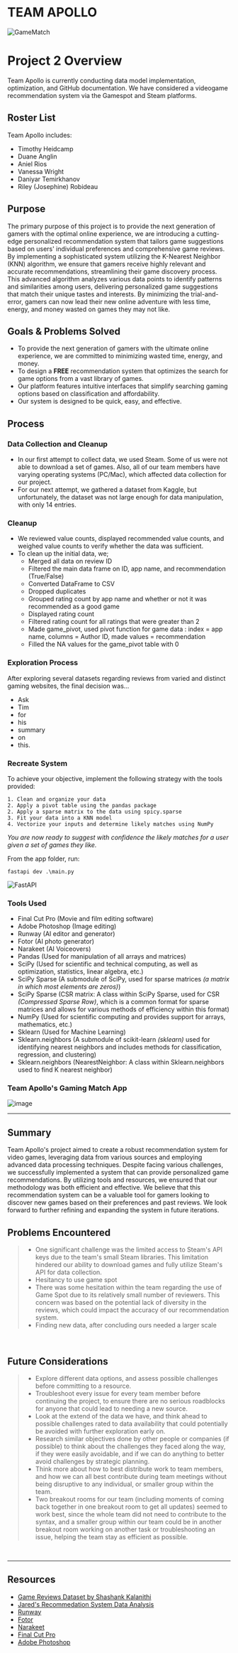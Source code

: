 # TEAM APOLLO
![GameMatch](https://github.com/professav/Project-2/assets/162828309/63e89a09-c66d-4b93-8704-de9a4aa2243c)

# Project 2 Overview
Team Apollo is currently conducting data model implementation, optimization, and GitHub documentation. We have considered a videogame recommendation system via the Gamespot and Steam platforms.


## Roster List
Team Apollo includes:
- Timothy Heidcamp
- Duane Anglin 
- Aniel Rios 
- Vanessa Wright 
- Daniyar Temirkhanov 
- Riley (Josephine) Robideau


## Purpose
The primary purpose of this project is to provide the next generation of gamers with the optimal online experience, we are introducing a cutting-edge personalized recommendation system that tailors game suggestions based on users' individual preferences and comprehensive game reviews. By implementing a sophisticated system utilizing the K-Nearest Neighbor (KNN) algorithm, we ensure that gamers receive highly relevant and accurate recommendations, streamlining their game discovery process. This advanced algorithm analyzes various data points to identify patterns and similarities among users, delivering personalized game suggestions that match their unique tastes and interests. By minimizing the trial-and-error, gamers can now lead their new online adventure with less time, energy, and money wasted on games they may not like.


## Goals & Problems Solved

- To provide the next generation of gamers with the ultimate online experience, we are committed to minimizing wasted time, energy, and money. 
- To design a **FREE** recommendation system that optimizes the search for game options from a vast library of games.
- Our platform features intuitive interfaces that simplify searching gaming options based on classification and affordability. 
- Our system is designed to be quick, easy, and effective.


## Process
### Data Collection and Cleanup
- In our first attempt to collect data, we used Steam. Some of us were not able to download a set of games. Also, all of our team members have varying operating systems (PC/Mac), which affected data collection for our project.
- For our next attempt, we gathered a dataset from Kaggle, but unfortunately, the dataset was not large enough for data manipulation, with only 14 entries.

### Cleanup
- We reviewed value counts, displayed recommended value counts, and weighed value counts to verify whether the data was sufficient.
- To clean up the initial data, we;
    - Merged all data on review ID
    - Filtered the main data frame on ID, app name, and recommendation (True/False)
    - Converted DataFrame to CSV
    - Dropped duplicates
    - Grouped rating count by app name and whether or not it was recommended as a good game
    - Displayed rating count
    - Filtered rating count for all ratings that were greater than 2
    - Made game_pivot, used pivot function for game data : index = app name, columns = Author ID, made values = recommendation
    - Filled the NA values for the game_pivot table with 0

### Exploration Process
 After exploring several datasets regarding reviews from varied and distinct gaming websites, the final decision was...
- Ask
- Tim
- for
- his
- summary
- on
- this.

### Recreate System
To achieve your objective, implement the following strategy with the tools provided:

	1. Clean and organize your data
 	2. Apply a pivot table using the pandas package
	2. Apply a sparse matrix to the data using spicy.sparse
	3. Fit your data into a KNN model
	4. Vectorize your inputs and determine likely matches using NumPy

*You are now ready to suggest with confidence the likely matches for a user given a set of games they like.*

From the app folder, run:

	fastapi dev .\main.py

![FastAPI](https://github.com/professav/Project-2/assets/163040617/4eeda4ee-fdde-479d-99b8-2463f8820ab9)

### Tools Used
- Final Cut Pro (Movie and film editing software)
- Adobe Photoshop (Image editing)
- Runway (AI editor and generator)
- Fotor (AI photo generator)
- Narakeet (AI Voiceovers)
- Pandas (Used for manipulation of all arrays and matrices)
- SciPy (Used for scientific and technical computing, as well as optimization, statistics, linear algebra, etc.)
- SciPy Sparse (A submodule of SciPy, used for sparse matrices *(a matrix in which most elements are zeros)*)
- SciPy Sparse (CSR matrix: A class within SciPy Sparse, used for CSR *(Compressed Sparse Row)*, which is a common format for sparse matrices and allows for various methods of efficiency within this format)
- NumPy (Used for scientific computing and provides support for arrays, mathematics, etc.)
- Sklearn (Used for Machine Learning)
- Sklearn.neighbors (A submodule of scikit-learn *(sklearn)* used for identifying nearest neighbors and includes methods for classification, regression, and clustering)
- Sklearn.neighbors (NearestNeighbor: A class within Sklearn.neighbors used to find K nearest neighbor)

### Team Apollo's Gaming Match App

![image](https://github.com/professav/Project-2/assets/163040617/ecd9b408-aadb-4912-9f84-1072754b7437)


<hr>
	
## Summary
Team Apollo's project aimed to create a robust recommendation system for video games, leveraging data from various sources and employing advanced data processing techniques. Despite facing various challenges, we successfully implemented a system that can provide personalized game recommendations. By utilizing tools and resources, we ensured that our methodology was both efficient and effective.
We believe that this recommendation system can be a valuable tool for gamers looking to discover new games based on their preferences and past reviews. We look forward to further refining and expanding the system in future iterations.
<br>

## Problems Encountered
> - One significant challenge was the limited access to Steam's API keys due to the team's small Steam libraries. This limitation hindered our ability to download games and fully utilize Steam's API for data collection.
> - Hesitancy to use game spot
> - There was some hesitation within the team regarding the use of Game Spot due to its relatively small number of reviewers. This concern was based on the potential lack of diversity in the reviews, which could impact the accuracy of our recommendation system.
> - Finding new data, after concluding ours needed a larger scale
<br>

## Future Considerations
> - Explore different data options, and assess possible challenges before committing to a resource.
> - Troubleshoot every issue for every team member before continuing the project, to ensure there are no serious roadblocks for anyone that could lead to needing a new source.
> - Look at the extend of the data we have, and think ahead to possible challenges rated to data availability that could potentially be avoided with further exploration early on.
> - Research similar objectives done by other people or companies (if possible) to think about the challenges they faced along the way, if they were easily avoidable, and if we can do anything to better avoid challenges by strategic planning.
> - Think more about how to best distribute work to team members, and how we can all best contribute during team meetings without being disruptive to any individual, or smaller group within the team. 
> - Two breakout rooms for our team (including moments of coming back together in one breakout room to get all updates) seemed to work best, since the whole team did not need to contribute to the syntax, and a smaller group within our team could be in another breakout room working on another task or troubleshooting an issue, helping the team stay as efficient as possible.
<br>

<hr>


## Resources
- [Game Reviews Dataset by Shashank Kalanithi](https://www.kaggle.com/datasets/sridharstreaks/game-reviews-dataset/data)
- [Jared's Recommedation System Data Analysis](https://github.com/Jmp13033/reccomendation_system/tree/master/app/helpers)
- [Runway](https://app.runwayml.com)
- [Fotor](https://www.fotor.com)
- [Narakeet](https://www.narakeet.com)
- [Final Cut Pro](https://www.apple.com/final-cut-pro/) 
- [Adobe Photoshop](https://www.adobe.com/products/photoshop/landpa.html?gclid=CjwKCAjwnK60BhA9EiwAmpHZw6BSusCcXE6LUb_ohdht07UVhbxYpBynGabLDEu4H94mWq3J0_93LRoCbv8QAvD_BwE&sdid=NC5FRF5H&mv=search&mv2=paidsearch&ef_id=CjwKCAjwnK60BhA9EiwAmpHZw6BSusCcXE6LUb_ohdht07UVhbxYpBynGabLDEu4H94mWq3J0_93LRoCbv8QAvD_BwE:G:s&s_kwcid=AL!3085!3!697384330723!e!!g!!adobe%20photoshop!1712238394!67643541820&mv=search&gad_source=1)
